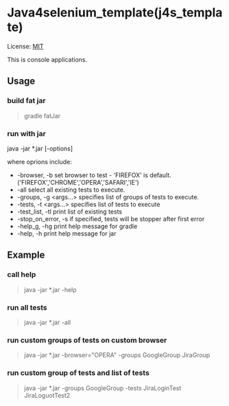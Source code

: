 # Java4selenium_template(j4s_template)

License: [MIT](License.txt)

This is console applications.

## Usage

### build fat jar

> gradle fatJar

### run with jar

java -jar *.jar [-options]

where oprions include:
*    -browser, -b <value>     	   set browser to test - 'FIREFOX' is default. ('FIREFOX','CHROME','OPERA','SAFARI','IE')
*    -all                          select all existing tests to execute.
*    -groups, -g <args...> 	   specifies list of groups of tests to execute.
*    -tests, -t <args...>  	   specifies list of tests to execute
*    -test_list, -tl	   	   print list of existing tests
*    -stop_on_error, -s	   	   if specified, tests will be stopper after first error
*    -help_g, -hg		   print help message for gradle
*    -help, -h                 	   print help message for jar

## Example

### call help

> java -jar *.jar -help

### run all tests

> java -jar *.jar -all

### run custom groups of tests on custom browser

> java -jar  *.jar -browser="OPERA" -groups GoogleGroup JiraGroup

### run custom group of tests and list of tests

> java -jar *.jar -groups GoogleGroup -tests JiraLoginTest JiraLoguotTest2


